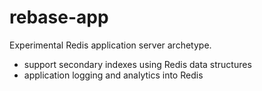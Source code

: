 # rebase-app

Experimental Redis application server archetype.

-  support secondary indexes using Redis data structures
-  application logging and analytics into Redis
